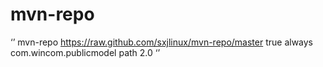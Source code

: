 # mvn-repo
‘’
<repositories>
        <repository>
            <id>mvn-repo</id>
            <url>https://raw.github.com/sxjlinux/mvn-repo/master</url>
            <snapshots>
                <enabled>true</enabled>
                <updatePolicy>always</updatePolicy>
            </snapshots>
        </repository>
    </repositories>
    <dependencies>
        <dependency>
            <groupId>com.wincom.publicmodel</groupId>
            <artifactId>path</artifactId>
            <version>2.0</version>
        </dependency>
    </dependencies>
‘’
